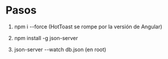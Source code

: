 # Pasos

1. npm i --force (HotToast se rompe por la versión de Angular)

2. npm install -g json-server

3. json-server --watch db.json (en root)